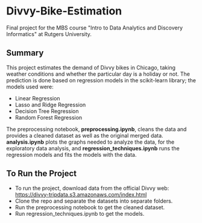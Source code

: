 # Divvy-Bike-Estimation

Final project for the MBS course "Intro to Data Analytics and Discovery Informatics" at Rutgers University.

## Summary
This project estimates the demand of Divvy bikes in Chicago, taking weather conditions and whether the particular day is a holiday or not. The prediction is done based on regression models in the scikit-learn library; the models used were:

* Linear Regression
* Lasso and Ridge Regression
* Decision Tree Regression
* Random Forest Regression

The preprocessing notebook, __preprocessing.ipynb__, cleans the data and provides a cleaned dataset as well as the original merged data. 
__analysis.ipynb__ plots the graphs needed to analyze the data, for the exploratory data analysis, and __regression_techniques.ipynb__ runs the regression models and fits the models with the data.

## To Run the Project

* To run the project, download data from the official Divvy web: <https://divvy-tripdata.s3.amazonaws.com/index.html>
* Clone the repo and separate the datasets into separate folders. 
* Run the preprocessing notebook to get the cleaned dataset.
* Run regression_techniques.ipynb to get the models.

